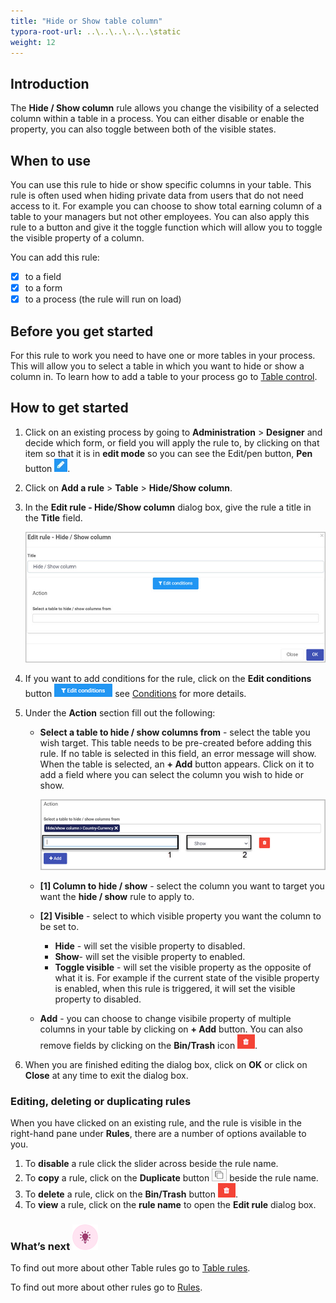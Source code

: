 ```yaml
---
title: "Hide or Show table column"
typora-root-url: ..\..\..\..\..\static
weight: 12
---
```


## Introduction

The **Hide / Show column** rule allows you change the visibility of a selected column within a table in a process. You can either disable or enable the property, you can also toggle between both of the visible states. 

## When to use

You can use this rule to hide or show specific columns in your table. This rule is often used when hiding private data from users that do not need access to it. For example you can choose to show total earning column of a table to your managers but not other employees. You can also apply this rule to a button and give it the toggle function which will allow you to toggle the visible property of a column.

You can add this rule:

- [x] to a field
- [x] to a form
- [x] to a process (the rule will run on load)

## Before you get started

For this rule to work you need to have one or more tables in your process. This will allow you to select a table in which you want to hide or show a column in. To learn how to add a table to your process go to [Table control](/platform/controls/input/table/).

## How to get started

1. Click on an existing process by going to **Administration** > **Designer** and decide which form, or field you will apply the rule to, by clicking on that item so that it is in **edit mode** so you can see the Edit/pen button, **Pen** button ![Pen button](/images/penicon.png).

2. Click on **Add a rule** > **Table** > **Hide/Show column**.

3. In the **Edit rule - Hide/Show column** dialog box, give the rule a title in the **Title** field.

   ![Edit rule - Aggregate table](/images/hide-show-table.jpg)

4. If you want to add conditions for the rule, click on the **Edit conditions** button ![Edit conditions button](/images/editconditions.png) see [Conditions](/platform/rules/general/add-conditions/) for more details.

5. Under the **Action** section fill out the following:

   - **Select a table to hide / show columns from** - select the table you wish target. This table needs to be pre-created before adding this rule. If no table is selected in this field, an error message will show. When the table is selected, an **+ Add** button appears. Click on it to add a field where you can select the column you wish to hide or show.

     ![Select field and visible property](/images/hide-show-select-fields.jpg)

   - **[1] Column to hide / show** - select the column you want to target you want the **hide / show** rule to apply to.

   - **[2] Visible** - select to which visible property you want the column to be set to.

     - **Hide** - will set the visible property to disabled.
     - **Show**- will set the visible property to enabled.
     - **Toggle visible** - will set the visible property as the opposite of what it is. For example if the current state of the visible property is enabled, when this rule is triggered, it will set the visible property to disabled.

   - **Add** - you can choose to change visibile property of multiple columns in your table by clicking on **+ Add** button. You can also remove fields by clicking on the **Bin/Trash** icon ![Bin/Trash button](/images/bin.png).

6. When you are finished editing the dialog box, click on **OK** or click on **Close** at any time to exit the dialog box.


### Editing, deleting or duplicating rules

When you have clicked on an existing rule, and the rule is visible in the right-hand pane under **Rules**, there are a number of options available to you.

1. To **disable** a rule click the slider across beside the rule name.
2. To **copy** a rule, click on the **Duplicate** button ![Duplicate button](/images/duplicate-button.jpg) beside the rule name.
3. To **delete** a rule, click on the **Bin/Trash** button ![Bin/Trash button](/images/bin.png).
4. To **view** a rule, click on the **rule name** to open the **Edit rule** dialog box.

### What’s next ![Idea icon](/images/18.png)

To find out more about other Table rules go to [Table rules](/platform/rules/tables/).

To find out more about other rules go to [Rules](/platform/rules/).
